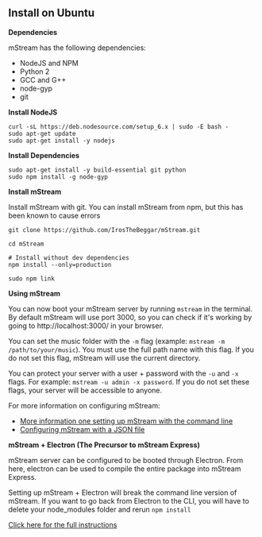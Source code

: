 ## Install on Ubuntu

**Dependencies**

mStream has the following dependencies:

* NodeJS and NPM
* Python 2
* GCC and G++
* node-gyp
* git

**Install NodeJS**

```shell
curl -sL https://deb.nodesource.com/setup_6.x | sudo -E bash -
sudo apt-get update
sudo apt-get install -y nodejs
```

**Install Dependencies**

```shell
sudo apt-get install -y build-essential git python
sudo npm install -g node-gyp
```

**Install mStream**

Install mStream with git.  You can install mStream from npm, but this has been known to cause errors

```shell
git clone https://github.com/IrosTheBeggar/mStream.git

cd mStream

# Install without dev dependencies
npm install --only=production

sudo npm link
```

**Using mStream**

You can now boot your mStream server by running `mstream` in the terminal.  By default mStream will use port 3000, so you can check if it's working by going to http://localhost:3000/ in your browser.

You can set the music folder with the `-m` flag (example: `mstream -m /path/to/your/music`).  You must use the full path name with this flag.  If you do not set this flag, mStream will use the current directory.

You can protect your server with a user + password with the `-u` and `-x` flags.  For example: `mstream -u admin -x password`.  If you do not set these flags, your server will be accessible to anyone.

For more information on configuring mStream:
* [More information one setting up mStream with the command line](cli_arguments.md)
* [Configuring mStream with a JSON file](json_config.md)


**mStream + Electron (The Precursor to mStream Express)**

mStream server can be configured to be booted through Electron.  From here, electron can be used to compile the entire package into mStream Express.

Setting up mStream + Electron will break the command line version of mStream.  If you want to go back from Electron to the CLI, you will have to delete your node_modules folder and rerun `npm install`

[Click here for the full instructions](electron-install.md)

